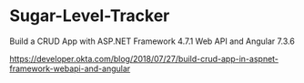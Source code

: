 # Sugar-Level-Tracker
Build a CRUD App with ASP.NET Framework 4.7.1 Web API and Angular 7.3.6

https://developer.okta.com/blog/2018/07/27/build-crud-app-in-aspnet-framework-webapi-and-angular
